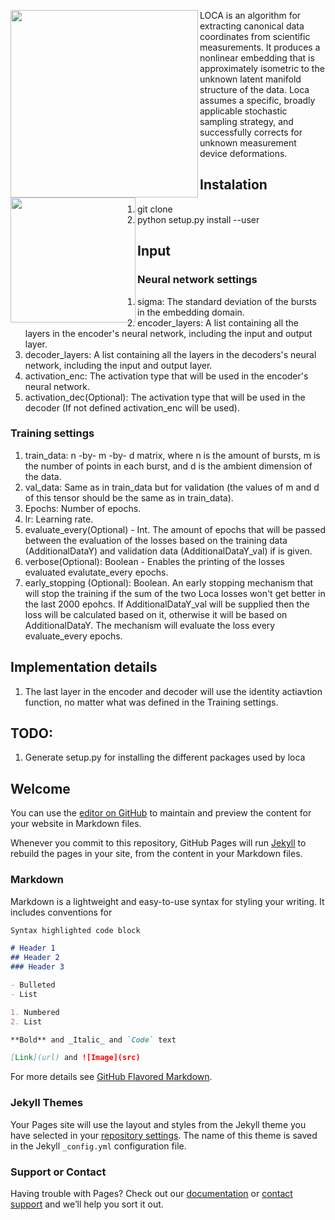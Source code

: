 <a href="url"><img src="https://github.com/erezpeter/LOCA/blob/master/website/algo_new.png" align="left" height="300"  ></a>
<a href="url"><img src="https://github.com/erezpeter/LOCA/blob/master/website/example_loca_.jpg" align="left" height="200"  ></a>

LOCA is an algorithm for extracting canonical data coordinates from scientific measurements. It produces a nonlinear embedding that is approximately isometric to the unknown latent manifold structure of the data. Loca assumes a specific, broadly applicable stochastic sampling strategy, and successfully corrects for unknown measurement device deformations. 


## Instalation
1. git clone
2. python setup.py install --user

## Input
### Neural network settings
1. sigma: The standard deviation of the bursts in the embedding domain.
2. encoder_layers: A list containing all the layers in the encoder's neural network, including the input and output layer.
3. decoder_layers: A list containing all the layers in the decoders's neural network, including the input and output layer.
4. activation_enc: The activation type that will be used in the encoder's neural network.
5. activation_dec(Optional): The activation type that will be used in the decoder (If not defined activation_enc will be used).


### Training settings
1. train_data: n -by- m -by- d matrix, where n is the amount of bursts, m is the number of points in each burst, and d is the ambient dimension of the data.
2. val_data: Same as in train_data but for validation (the values of m and d of this tensor should be the same as in train_data).
3. Epochs: Number of epochs.
4. lr: Learning rate.
5. evaluate_every(Optional) - Int. The amount of epochs that will be passed between the evaluation of the losses based on the training data (AdditionalDataY) and validation data (AdditionalDataY_val) if is given.
5. verbose(Optional): Boolean - Enables the printing of the losses evaluated evalutate_every epochs.
6. early_stopping (Optional): Boolean. An early stopping mechanism that will stop the training if the sum of the two Loca losses won't get better in the last 2000 epohcs. If AdditionalDataY_val will be supplied then the loss will be calculated based on it, otherwise it will be based on AdditionalDataY. The mechanism will evaluate the loss every evaluate_every epochs.

## Implementation details
1. The last layer in the encoder and decoder will use the identity actiavtion function, no matter what was defined in the Training settings.


## TODO:
1. Generate setup.py for installing the different packages used by loca




## Welcome 

You can use the [editor on GitHub](https://github.com/Manuel83/sample/edit/master/index.md) to maintain and preview the content for your website in Markdown files.

Whenever you commit to this repository, GitHub Pages will run [Jekyll](https://jekyllrb.com/) to rebuild the pages in your site, from the content in your Markdown files.

### Markdown

Markdown is a lightweight and easy-to-use syntax for styling your writing. It includes conventions for

```markdown
Syntax highlighted code block

# Header 1
## Header 2
### Header 3

- Bulleted
- List

1. Numbered
2. List

**Bold** and _Italic_ and `Code` text

[Link](url) and ![Image](src)
```

For more details see [GitHub Flavored Markdown](https://guides.github.com/features/mastering-markdown/).

### Jekyll Themes

Your Pages site will use the layout and styles from the Jekyll theme you have selected in your [repository settings](https://github.com/Manuel83/sample/settings). The name of this theme is saved in the Jekyll `_config.yml` configuration file.

### Support or Contact

Having trouble with Pages? Check out our [documentation](https://help.github.com/categories/github-pages-basics/) or [contact support](https://github.com/contact) and we’ll help you sort it out.

